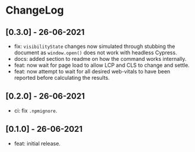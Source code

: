 # ChangeLog

## [0.3.0] - 26-06-2021

- fix: `visibilityState` changes now simulated through stubbing the document as `window.open()` does not work with headless Cypress.
- docs: added section to readme on how the command works internally.
- feat: now wait for page load to allow LCP and CLS to change and settle.
- feat: now attempt to wait for all desired web-vitals to have been reported before calculating the results.

## [0.2.0] - 26-06-2021

- ci: fix `.npmignore`.

## [0.1.0] - 26-06-2021

- feat: initial release.
